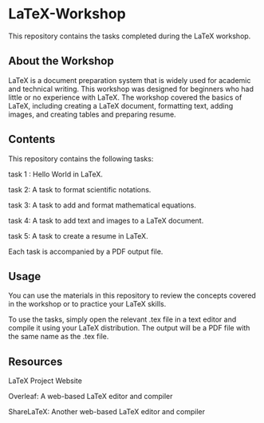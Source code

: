 # LaTeX-Workshop

This repository contains the tasks completed during the LaTeX workshop.

## About the Workshop
LaTeX is a document preparation system that is widely used for academic and technical writing. This workshop was designed for beginners who had little or no experience with LaTeX. The workshop covered the basics of LaTeX, including creating a LaTeX document, formatting text, adding images, and creating tables and preparing resume.

## Contents
This repository contains the following tasks:

task 1 : Hello World in LaTeX.

task 2: A task to format scientific notations.

task 3: A task to add and format mathematical equations.

task 4: A task to add text and images to a LaTeX document.

task 5: A task to create a resume in LaTeX.

Each task is accompanied by a PDF output file.

## Usage
You can use the materials in this repository to review the concepts covered in the workshop or to practice your LaTeX skills.

To use the tasks, simply open the relevant .tex file in a text editor and compile it using your LaTeX distribution. The output will be a PDF file with the same name as the .tex file.

## Resources
LaTeX Project Website

Overleaf: A web-based LaTeX editor and compiler

ShareLaTeX: Another web-based LaTeX editor and compiler

